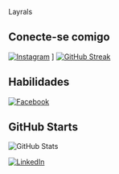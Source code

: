 Layrals

## Conecte-se comigo
[![Instagram](https://img.shields.io/badge/-Instagram-%23E4405F?style=for-the-badge&logo=instagram&logoColor=white)](https://www.instagram.com/ohlayra/)
]
[![GitHub Streak](https://streak-stats.demolab.com/?user=SEUUSERNAME&theme=bear&background=000&border=30A3DC&dates=FFF)](https://git.io/streak-stats)


## Habilidades
[![Facebook](https://img.shields.io/badge/Facebook-1877F2?style=for-the-badge&logo=facebook&logoColor=white)](https://www.facebook.com/layralima/)


## GitHub Starts

![GitHub Stats](https://github-readme-stats.vercel.app/api?username=layralimas5&theme=transparent&bg_color=000&border_color=30A3DC&show_icons=true&icon_color=30A3DC&title_color=fff&text_color=FFF)
                              
[![LinkedIn](https://img.shields.io/badge/LinkedIn-0077B5?style=for-the-badge&logo=linkedin&logoColor=white)](https://www.linkedin.com/in/SEUUSERNAME/)




